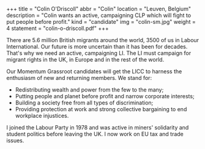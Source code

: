 +++
title = "Colin O'Driscoll"
abbr = "Colin"
location = "Leuven, Belgium"
description = "Colin wants an active, campaigning CLP which will fight to put people before profit."
kind = "candidate"
img = "colin-sm.jpg"
weight = 4
statement = "colin-o-driscoll.pdf"
+++

There are 5.6 million British migrants around the world, 3500 of us in Labour International. Our future is more uncertain than it has been for decades.
That's why we need an active, campaigning LI. The LI must campaign for migrant rights in the UK, in Europe and in the rest of the world.

Our Momentum Grassroot candidates will get the LICC to harness the enthusiasm of new and returning members. We stand for:

* Redistributing wealth and power from the few to the many;
* Putting people and planet before profit and narrow corporate interests;
* Building a society free from all types of discrimination;
* Providing protection at work and strong collective bargaining to end workplace injustices.

I joined the Labour Party in 1978 and was active in miners' solidarity and student politics before leaving the UK. I now work on EU tax and trade issues.
